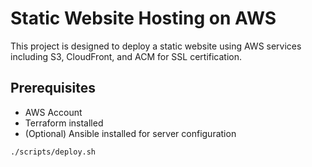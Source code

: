 # Static Website Hosting on AWS

This project is designed to deploy a static website using AWS services including S3, CloudFront, and ACM for SSL certification.

## Prerequisites
- AWS Account
- Terraform installed
- (Optional) Ansible installed for server configuration


```bash
./scripts/deploy.sh
